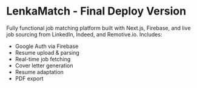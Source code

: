 
# LenkaMatch - Final Deploy Version

Fully functional job matching platform built with Next.js, Firebase, and live job sourcing from LinkedIn, Indeed, and Remotive.io.
Includes:
- Google Auth via Firebase
- Resume upload & parsing
- Real-time job fetching
- Cover letter generation
- Resume adaptation
- PDF export
